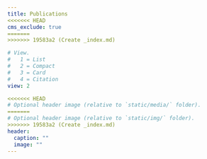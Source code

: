 ```yaml
---
title: Publications
<<<<<<< HEAD
cms_exclude: true
=======
>>>>>>> 19583a2 (Create _index.md)

# View.
#   1 = List
#   2 = Compact
#   3 = Card
#   4 = Citation
view: 2

<<<<<<< HEAD
# Optional header image (relative to `static/media/` folder).
=======
# Optional header image (relative to `static/img/` folder).
>>>>>>> 19583a2 (Create _index.md)
header:
  caption: ""
  image: ""
---
```

